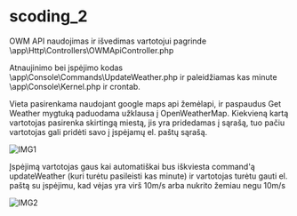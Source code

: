# scoding_2

OWM API naudojimas ir išvedimas vartotojui pagrinde \app\Http\Controllers\OWMApiController.php

Atnaujinimo bei įspėjimo kodas \app\Console\Commands\UpdateWeather.php ir paleidžiamas kas minute \app\Console\Kernel.php ir crontab.

Vieta pasirenkama naudojant google maps api žemėlapi, ir paspaudus Get Weather mygtuką paduodama užklausa į OpenWeatherMap.
Kiekvieną kartą vartotojas pasirenka skirtingą miestą, jis yra pridedamas į sąrašą, tuo pačiu vartotojas gali pridėti savo į įspėjamų el. paštų sąrašą.

![IMG1](https://i.imgur.com/9LitLKF.png)

Įspėjimą vartotojas gaus kai automatiškai bus iškviesta command'ą updateWeather (kuri turėtu pasileisti kas minute) ir vartotojas turėtu gauti el. paštą su įspėjimu, kad vėjas yra virš 10m/s arba nukrito žemiau negu 10m/s

![IMG2](https://i.imgur.com/Xn3IcYO.png)
